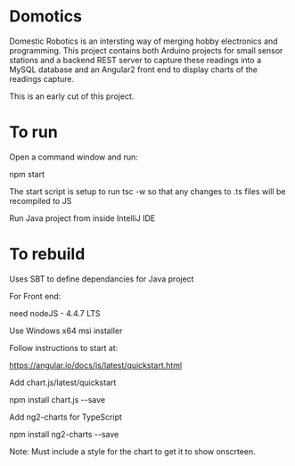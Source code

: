 Domotics
========

Domestic Robotics is an intersting way of merging hobby electronics and programming. This project contains both Arduino projects for small sensor stations and a backend REST server to capture these readings into a MySQL database and an Angular2 front end to display charts of the readings capture.

This is an early cut of this project.

To run
======

Open a command window and run:

npm start

The start script is setup to run tsc -w so that any changes to .ts files will be recompiled to JS

Run Java project from inside IntelliJ IDE

To rebuild 
==========

Uses SBT to define dependancies for Java project

For Front end:

need nodeJS - 4.4.7 LTS

Use Windows x64 msi installer

Follow instructions to start at:

https://angular.io/docs/js/latest/quickstart.html

Add chart.js/latest/quickstart

npm install chart.js --save

Add ng2-charts for TypeScript

npm install ng2-charts --save

Note: Must include a style for the chart to get it to show onscrteen.
